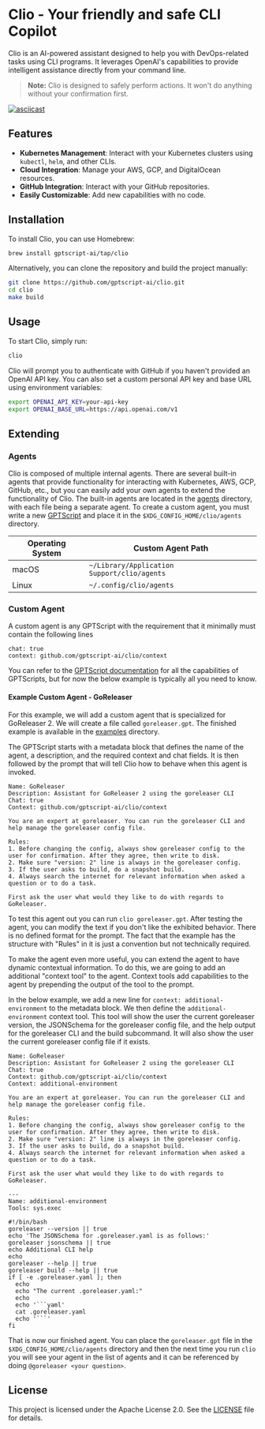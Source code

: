 # Clio - Your friendly and safe CLI Copilot

Clio is an AI-powered assistant designed to help you with DevOps-related tasks using CLI programs. It leverages OpenAI's capabilities to provide intelligent assistance directly from your command line.

> **Note:** Clio is designed to safely perform actions. It won't do anything without your confirmation first.

[![asciicast](https://asciinema.org/a/W9kebisfR3UnaAX1GxxulFXjc.svg)](https://asciinema.org/a/W9kebisfR3UnaAX1GxxulFXjc?t=1)

## Features

- **Kubernetes Management**: Interact with your Kubernetes clusters using `kubectl`, `helm`, and other CLIs.
- **Cloud Integration**: Manage your AWS, GCP, and DigitalOcean resources.
- **GitHub Integration**: Interact with your GitHub repositories.
- **Easily Customizable**: Add new capabilities with no code.

## Installation

To install Clio, you can use Homebrew:

```bash
brew install gptscript-ai/tap/clio
```

Alternatively, you can clone the repository and build the project manually:

```bash
git clone https://github.com/gptscript-ai/clio.git
cd clio
make build
```

## Usage

To start Clio, simply run:

```bash
clio
```

Clio will prompt you to authenticate with GitHub if you haven't provided an OpenAI API key. You can also set a custom personal API key and base URL using environment variables:

```bash
export OPENAI_API_KEY=your-api-key
export OPENAI_BASE_URL=https://api.openai.com/v1
```

## Extending

### Agents

Clio is composed of multiple internal agents. There are several built-in agents that provide functionality for interacting with Kubernetes, AWS, GCP, GitHub, etc., but you can easily add your own agents to extend the functionality of Clio. The built-in agents are located in the [agents](./agents) directory, with each file being a separate agent. To create a custom agent, you must write a new [GPTScript](https://docs.gptscript.ai) and place it in the `$XDG_CONFIG_HOME/clio/agents` directory.

| Operating System | Custom Agent Path |
|------------------|-----------------------------------|
| macOS            | `~/Library/Application Support/clio/agents` |
| Linux            | `~/.config/clio/agents`           |

### Custom Agent

A custom agent is any GPTScript with the requirement that it minimally must contain the following lines

```gptscript
chat: true
context: github.com/gptscript-ai/clio/context
```
You can refer to the [GPTScript documentation](https://docs.gptscript.ai) for all the capabilities of GPTScripts, but for now the below example is typically all you need to know.

#### Example Custom Agent - GoReleaser

For this example, we will add a custom agent that is specialized for GoReleaser 2. We will create a file called `goreleaser.gpt`. The finished example is available in the [examples](./examples/goreleaser.gpt) directory.

The GPTScript starts with a metadata block that defines the name of the agent, a description, and the required context and chat fields. It is then followed by the prompt that will tell Clio how to behave when this agent is invoked.

```gptscript
Name: GoReleaser
Description: Assistant for GoReleaser 2 using the goreleaser CLI
Chat: true
Context: github.com/gptscript-ai/clio/context

You are an expert at goreleaser. You can run the goreleaser CLI and help manage the goreleaser config file.

Rules:
1. Before changing the config, always show goreleaser config to the user for confirmation. After they agree, then write to disk.
2. Make sure "version: 2" line is always in the goreleaser config.
3. If the user asks to build, do a snapshot build.
4. Always search the internet for relevant information when asked a question or to do a task.

First ask the user what would they like to do with regards to GoReleaser.
```

To test this agent out you can run `clio goreleaser.gpt`. After testing the agent, you can modify the text if you don't like the exhibited behavior. There is no defined format for the prompt. The fact that the example has the structure with "Rules" in it is just a convention but not technically required.

To make the agent even more useful, you can extend the agent to have dynamic contextual information. To do this, we are going to add an additional "context tool" to the agent. Context tools add capabilities to the agent by prepending the output of the tool to the prompt.

In the below example, we add a new line for `context: additional-environment` to the metadata block. We then define the `additional-environment` context tool. This tool will show the user the current goreleaser version, the JSONSchema for the goreleaser config file, and the help output for the goreleaser CLI and the build subcommand. It will also show the user the current goreleaser config file if it exists.

```gptscript
Name: GoReleaser
Description: Assistant for GoReleaser 2 using the goreleaser CLI
Chat: true
Context: github.com/gptscript-ai/clio/context
Context: additional-environment

You are an expert at goreleaser. You can run the goreleaser CLI and help manage the goreleaser config file.

Rules:
1. Before changing the config, always show goreleaser config to the user for confirmation. After they agree, then write to disk.
2. Make sure "version: 2" line is always in the goreleaser config.
3. If the user asks to build, do a snapshot build.
4. Always search the internet for relevant information when asked a question or to do a task.

First ask the user what would they like to do with regards to GoReleaser.

---
Name: additional-environment
Tools: sys.exec

#!/bin/bash
goreleaser --version || true
echo 'The JSONSchema for .goreleaser.yaml is as follows:'
goreleaser jsonschema || true
echo Additional CLI help
echo
goreleaser --help || true
goreleaser build --help || true
if [ -e .goreleaser.yaml ]; then
  echo
  echo "The current .goreleaser.yaml:"
  echo
  echo '```yaml'
  cat .goreleaser.yaml
  echo '```'
fi
```

That is now our finished agent. You can place the `goreleaser.gpt` file in the `$XDG_CONFIG_HOME/clio/agents` directory and then the next time you run `clio` you will see your agent in the list of agents and it can be referenced by doing `@goreleaser <your question>`.

## License

This project is licensed under the Apache License 2.0. See the [LICENSE](LICENSE) file for details.
